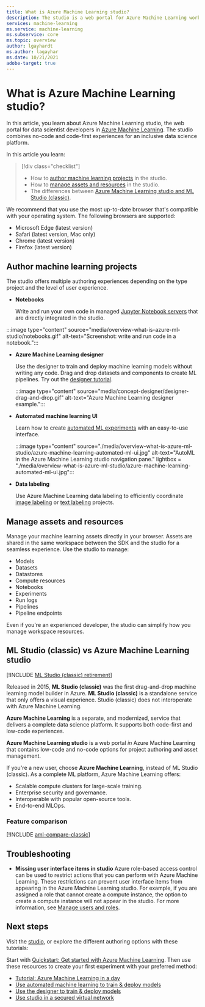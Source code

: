 ```yaml
---
title: What is Azure Machine Learning studio?
description: The studio is a web portal for Azure Machine Learning workspaces. The studio combines no-code and code-first experiences for an inclusive data science platform.
services: machine-learning
ms.service: machine-learning
ms.subservice: core
ms.topic: overview
author: lgayhardt
ms.author: lagayhar
ms.date: 10/21/2021
adobe-target: true
---
```

 
# What is Azure Machine Learning studio?

In this article, you learn about Azure Machine Learning studio, the web portal for data scientist developers in [Azure Machine Learning](overview-what-is-azure-machine-learning.md). The studio combines no-code and code-first experiences for an inclusive data science platform.

In this article you learn:
>[!div class="checklist"]
> - How to [author machine learning projects](#author-machine-learning-projects) in the studio.
> - How to [manage assets and resources](#manage-assets-and-resources) in the studio.
> - The differences between [Azure Machine Learning studio and ML Studio (classic)](#ml-studio-classic-vs-azure-machine-learning-studio).

We recommend that you use the most up-to-date browser that's compatible with your operating system. The following browsers are supported:
  * Microsoft Edge (latest version)
  * Safari (latest version, Mac only)
  * Chrome (latest version)
  * Firefox (latest version)

## Author machine learning projects

The studio offers multiple authoring experiences depending on the type project and the level of user experience.

+ **Notebooks**

  Write and run your own code in managed [Jupyter Notebook servers](how-to-run-jupyter-notebooks.md) that are directly integrated in the studio. 

:::image type="content" source="media/overview-what-is-azure-ml-studio/notebooks.gif" alt-text="Screenshot: write and run code in a notebook.":::

+ **Azure Machine Learning designer**

  Use the designer to train and deploy machine learning models without writing any code. Drag and drop datasets and components to create ML pipelines. Try out the [designer tutorial](tutorial-designer-automobile-price-train-score.md).

    :::image type="content" source="media/concept-designer/designer-drag-and-drop.gif" alt-text="Azure Machine Learning designer example.":::

+ **Automated machine learning UI**

  Learn how to create [automated ML experiments](tutorial-first-experiment-automated-ml.md) with an easy-to-use interface. 

   :::image type="content" source="./media/overview-what-is-azure-ml-studio/azure-machine-learning-automated-ml-ui.jpg" alt-text="AutoML in the Azure Machine Learning studio navigation pane." lightbox = "./media/overview-what-is-azure-ml-studio/azure-machine-learning-automated-ml-ui.jpg":::

+ **Data labeling**

    Use Azure Machine Learning data labeling to efficiently coordinate [image labeling](how-to-create-image-labeling-projects.md) or [text labeling](how-to-create-text-labeling-projects.md) projects.

## Manage assets and resources

Manage your machine learning assets directly in your browser. Assets are shared in the same workspace between the SDK and the studio for a seamless experience. Use the studio to manage:

- Models
- Datasets
- Datastores
- Compute resources
- Notebooks
- Experiments
- Run logs
- Pipelines 
- Pipeline endpoints

Even if you're an experienced developer, the studio can simplify how you manage workspace resources.

## ML Studio (classic) vs Azure Machine Learning studio

[!INCLUDE [ML Studio (classic) retirement](../../includes/machine-learning-studio-classic-deprecation.md)]

Released in 2015, **ML Studio (classic)** was the first drag-and-drop machine learning model builder in Azure. **ML Studio (classic)** is a standalone service that only offers a visual experience. Studio (classic) does not interoperate with Azure Machine Learning.

**Azure Machine Learning** is a separate, and modernized, service that delivers a complete data science platform. It supports both code-first and low-code experiences.

**Azure Machine Learning studio** is a web portal *in* Azure Machine Learning that contains low-code and no-code options for project authoring and asset management. 

If you're a new user, choose **Azure Machine Learning**, instead of ML Studio (classic). As a complete ML platform, Azure Machine Learning offers:

- Scalable compute clusters for large-scale training.
- Enterprise security and governance.
- Interoperable with popular open-source tools.
- End-to-end MLOps.

### Feature comparison

[!INCLUDE [aml-compare-classic](../../includes/machine-learning-compare-classic-aml.md)]

## Troubleshooting

* **Missing user interface items in studio** Azure role-based access control can be used to restrict actions that you can perform with Azure Machine Learning. These restrictions can prevent user interface items from appearing in the Azure Machine Learning studio. For example, if you are assigned a role that cannot create a compute instance, the option to create a compute instance will not appear in the studio. For more information, see [Manage users and roles](how-to-assign-roles.md).

## Next steps

Visit the [studio](https://ml.azure.com), or explore the different authoring options with these tutorials:  

Start with [Quickstart: Get started with Azure Machine Learning](quickstart-create-resources.md).  Then use these resources to create your first experiment with your preferred method:

  + [Tutorial: Azure Machine Learning in a day](tutorial-azure-ml-in-a-day.md)
  + [Use automated machine learning to train & deploy models](tutorial-first-experiment-automated-ml.md)  
  + [Use the designer to train & deploy models](tutorial-designer-automobile-price-train-score.md)
  + [Use studio in a secured virtual network](how-to-enable-studio-virtual-network.md)
